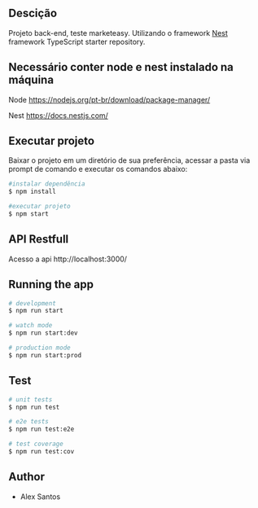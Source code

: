 ## Descição

Projeto back-end, teste marketeasy. Utilizando o framework [Nest](https://github.com/nestjs/nest) framework TypeScript starter repository.


## Necessário conter node e nest instalado na máquina

Node
https://nodejs.org/pt-br/download/package-manager/

Nest
https://docs.nestjs.com/


## Executar projeto

Baixar o projeto em um diretório de sua preferência, acessar a pasta via prompt de comando e executar os comandos abaixo:

```bash
#instalar dependência
$ npm install

#executar projeto
$ npm start

```
## API Restfull

Acesso a api
http://localhost:3000/

## Running the app

```bash
# development
$ npm run start

# watch mode
$ npm run start:dev

# production mode
$ npm run start:prod
```

## Test

```bash
# unit tests
$ npm run test

# e2e tests
$ npm run test:e2e

# test coverage
$ npm run test:cov
```

## Author

- Alex Santos
